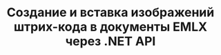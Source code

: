 ---
############################# Static ############################
layout: "auto-gen-gist"
draft: false
path: "ru/assembly/net/barcode/emlx/"
otherformats: PDF HTML XPS TIFF MHTML TXT XAML EPUB SVG PS PCL XML OXPS MD EML MSG 

############################# Head ############################
head_title: "Создание и добавление изображений штрих-кода в документы и электронные письма через .NET"
head_description: "API GroupDocs.Assembly .NET позволяет разработчикам с легкостью динамически генерировать и вставлять изображения штрих-кода в документы (PDF DOC, DOCX, RTF, XLSX, CSV, PPTX) и сообщения электронной почты."

############################# Header ############################
title: "Создание и вставка изображений штрих-кода в документы EMLX через .NET API"
description: "GroupDocs.Assembly .NET обеспечивает полную поддержку динамического создания, редактирования и добавления изображения штрих-кода в документы EMLX с использованием API C# и VB.NET."

######################### Download Button #######################
button:
    enable: true

############################# About ############################
about:
    enable: true
    title: "Как выполнить генерацию изображения штрих-кода в документах?"
    content: |
       Эта страница поможет пользователям понять и узнать, как динамически генерировать и вставлять изображения штрих-кода в свои документы и сообщения электронной почты в C#, ASP.NET и других приложениях, связанных с .NET. GroupDocs.Assembly .NET — это очень мощный API, который дает пользователям возможность автоматизировать и создавать отчеты во многих основных форматах файлов внутри своих собственных приложений .NET без каких-либо внешних зависимостей. Он поддерживает некоторые очень распространенные форматы файлов, такие как PDF, HTML, электронная почта Outlook, Microsoft Office Word, листы Excel, презентации и слайды PowerPoint. Он полностью поддерживает некоторые распространенные линейные и двумерные символы штрих-кода. Вы также можете легко настроить размер изображения штрих-кода, передний и задний цвета, шрифт и размещение текста штрих-кода, установить разрешение изображения штрих-кода и многое другое. Он также поддерживает создание пользовательских документов из шаблонов и полученных данных из различных источников, таких как базы данных, XML, JSON, OData, объекты и многое другое.

############################# content ############################
steps:
    enable: true
    block:
    - title_left: "Генерация штрих-кодов в документах EMLX через .NET"
      content_left: |
       GroupDocs.Assembly .NET обеспечивает полную поддержку добавления и управления штрих-кодами в документах EMLX. В следующем примере кода C# .NET показано, как создавать и вставлять изображения штрих-кода в документ EMLX. 

      title_right: "Как использовать изображения штрих-кода в EMLX"
      content_right: |
        *Создайте экземпляр [DocumentAssembler](https://apireference.groupdocs.com/assembly/net/groupdocs.assembly/documentassembler)
        * Вызовите метод [AssembleDocument](https://apireference.groupdocs.com/assembly/net/groupdocs.assembly.documentassembler/assembledocument/methods/1) со следующими параметрами.
          * Поток для чтения шаблона документа.
          * Поток для записи результирующего документа.
          * Дополнительные возможности загрузки и сохранения документа.
          * Информация об объектах источника данных.

      gisthash: "8576f622912b355ce69966077033dcac"
      gistfile: "generate_barcodes_in_spreadsheets.cs"

    - title_left: "Установите разрешение изображения штрих-кода в EMLX через .NET"
      content_left: |
       GroupDocs.Assembly .NET обеспечивает полную поддержку добавления и управления штрих-кодами в документах EMLX. Вы можете легко установить разрешение штрих-кода, введя всего пару строк кода. Следующий код позволяет пользователям установить горизонтальное и вертикальное разрешение на 300 DPI. 

      title_right: "Улучшенное разрешение штрих-кода в EMLX"
      content_right: |
        * Создайте экземпляр [DocumentAssembler](https://apireference.groupdocs.com/assembly/net/groupdocs.assembly/documentassembler)
        * Вызовите метод BarcodeSettings.Resolution, чтобы установить разрешение изображения штрих-кода на 300 DPI.

      gisthash: "9d8d743bd67b4bce5a4a7f1250deef26"
      gistfile: "set_barcode_image_resolution.cs"
      

    - title_left: "Системные Требования"
      content_left: |
        API GroupDocs.Assembly .NET поддерживаются на всех основных платформах и операционных системах. Полное руководство по системным требованиям можно найти на странице [системные требования](https://docs.groupdocs.com/assembly/net/system-requirements/). Перед выполнением приведенного ниже кода убедитесь, что на вашем компьютере установлены следующие предварительные компоненты. система:
         * Операционные системы: Microsoft Windows, Linux, MacOS
         * Среда разработки: Visual Studio, Xamarin, MonoDevelop и т. д.
         * Фреймворки: .NET Framework, .NET Standard, .NET Core, Mono
         * Получите последнюю версию API GroupDocs.Assembly .NET из [NuGet](https://www.nuget.org/packages/GroupDocs.Assembly/)
        
      title_right: "Зачем использовать GroupDocs.Assembly"
      content_right: |
         * Разрешить пользователям создавать собственные документы из шаблонов.
         * Для создания и автоматизации документов не требуется дополнительное программное обеспечение
         * Возможность создания выходного документа на основе источника данных
         * Динамически вставлять содержимое документа в отчет
         * Динамически прикрепляйте вложения электронной почты и вставляйте гиперссылки в отчеты.
         * Автоматическое удаление пустых абзацев
         * Полная поддержка нескольких форматов данных
         * Поддержка динамических вложений электронной почты

demos:
    enable: true


more_formats:
    enable: true


back_to_top:
    enable: true
---